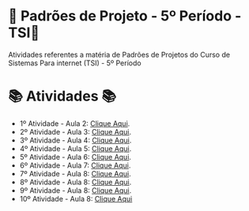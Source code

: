 # 🚀 Padrões de Projeto - 5º Período - TSI🚀
Atividades referentes a matéria de Padrões de Projetos do Curso de Sistemas Para internet (TSI) - 5º Período


#  📚 Atividades 📚
- 1º Atividade - Aula 2: [Clique Aqui](https://github.com/Hugo-Machado02/padroes-projeto-atividades/tree/1º-Atividade-Aula-2).
- 2º Atividade - Aula 3: [Clique Aqui](https://github.com/Hugo-Machado02/padroes-projeto-atividades/tree/2º-Atividade-Aula-3).
- 3º Atividade - Aula 4: [Clique Aqui](https://github.com/Hugo-Machado02/padroes-projeto-atividades/tree/3º-Atividade-Aula-4).
- 4º Atividade - Aula 5: [Clique Aqui](https://github.com/Hugo-Machado02/padroes-projeto-atividades/tree/4º-Atividade-Aula-5).
- 5º Atividade - Aula 6: [Clique Aqui](https://github.com/Hugo-Machado02/padroes-projeto-atividades/tree/5º-Atividade-Aula-6).
- 6º Atividade - Aula 7: [Clique Aqui](https://github.com/Hugo-Machado02/padroes-projeto-atividades/tree/6º-Atividade-Aula-7).
- 7º Atividade - Aula 8: [Clique Aqui](https://github.com/Hugo-Machado02/padroes-projeto-atividades/tree/7º-Atividade-Aula-8).
- 8º Atividade - Aula 8: [Clique Aqui](https://github.com/Hugo-Machado02/padroes-projeto-atividades/tree/8º-Atividade-Aula-9).
- 9º Atividade - Aula 8: [Clique Aqui](https://github.com/Hugo-Machado02/padroes-projeto-atividades/tree/9º-Atividade-Aula-10).
- 10º Atividade - Aula 8: [Clique Aqui](https://github.com/Hugo-Machado02/padroes-projeto-atividades/tree/10º-Atividade-Aula-11)
